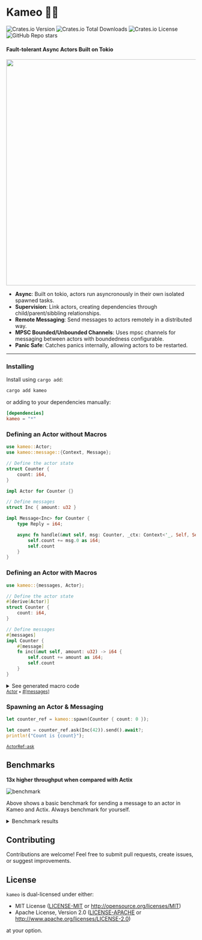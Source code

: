 # Kameo 🧚🏻

![Crates.io Version](https://img.shields.io/crates/v/kameo)
![Crates.io Total Downloads](https://img.shields.io/crates/d/kameo)
![Crates.io License](https://img.shields.io/crates/l/kameo)
![GitHub Repo stars](https://img.shields.io/github/stars/tqwewe/kameo)

#### Fault-tolerant Async Actors Built on Tokio

<img src="https://repository-images.githubusercontent.com/779318723/e0f57589-040e-4e4e-a50e-84c0670e6d70" width=600 />

- **Async**: Built on tokio, actors run asyncronously in their own isolated spawned tasks.
- **Supervision**: Link actors, creating dependencies through child/parent/sibbling relationships.
- **Remote Messaging**: Send messages to actors remotely in a distributed way.
- **MPSC Bounded/Unbounded Channels**: Uses mpsc channels for messaging between actors with boundedness configurable.
- **Panic Safe**: Catches panics internally, allowing actors to be restarted.

---

### Installing

Install using `cargo add`:

```bash
cargo add kameo
```

or adding to your dependencies manually:

```toml
[dependencies]
kameo = "*"
```

### Defining an Actor without Macros

```rust
use kameo::Actor;
use kameo::message::{Context, Message};

// Define the actor state
struct Counter {
    count: i64,
}

impl Actor for Counter {}

// Define messages
struct Inc { amount: u32 }

impl Message<Inc> for Counter {
    type Reply = i64;

    async fn handle(&mut self, msg: Counter, _ctx: Context<'_, Self, Self::Reply>) -> Self::Reply {
        self.count += msg.0 as i64;
        self.count
    }
}
```

### Defining an Actor with Macros

```rust
use kameo::{messages, Actor};

// Define the actor state
#[derive(Actor)]
struct Counter {
    count: i64,
}

// Define messages
#[messages]
impl Counter {
    #[message]
    fn inc(&mut self, amount: u32) -> i64 {
        self.count += amount as i64;
        self.count
    }
}
```

<details>
  <summary>See generated macro code</summary>

```rust
// Derive Actor
impl kameo::actor::Actor for Counter {
    type Mailbox = kameo::actor::UnboundedMailbox<Self>;

    fn name(&self) -> Cow<'_, str> {
        Cow::Borrowed("Counter")
    }
}

// Messages
struct Inc { amount: u32 }

impl kameo::message::Message<Inc> for Counter {
    type Reply = i64;

    async fn handle(&mut self, msg: &mut Inc, _ctx: Context<'_, Self, Self::Reply>) -> Self::Reply {
        self.inc(msg.amount)
    }
}
```

</details>

<sup>
<a href="https://docs.rs/kameo/latest/kameo/derive.Actor.html" target="_blank">Actor</a>
 • 
<a href="https://docs.rs/kameo/latest/kameo/attr.messages.html" target="_blank">#[messages]</a>
</sup>

### Spawning an Actor & Messaging

```rust
let counter_ref = kameo::spawn(Counter { count: 0 });

let count = counter_ref.ask(Inc(42)).send().await?;
println!("Count is {count}");
```

<sup>
<a href="https://docs.rs/kameo/latest/kameo/trait.ActorRef.html#method.ask" target="_blank">ActorRef::ask</a>
</sup>

## Benchmarks

**13x higher throughput when compared with Actix**

![benchmark](benchmark.svg)

Above shows a basic benchmark for sending a message to an actor in Kameo and Actix.
Always benchmark for yourself.

<details>
<summary>Benchmark results</summary>

Sending a message to an actor

| Benchmark     | Time      |
| ------------- | --------- |
| Kameo Message | 432.26 ns |
| Actix Message | 5.7545 µs |

Processing fibonachi sequence in an actor up to 20

| Benchmark     | Time      |
| ------------- | --------- |
| Kameo Message | 18.229 µs |
| Actix Message | 27.442 µs |

</details>

## Contributing

Contributions are welcome! Feel free to submit pull requests, create issues, or suggest improvements.

## License

`kameo` is dual-licensed under either:

- MIT License ([LICENSE-MIT](LICENSE-MIT) or http://opensource.org/licenses/MIT)
- Apache License, Version 2.0 ([LICENSE-APACHE](LICENSE-APACHE) or http://www.apache.org/licenses/LICENSE-2.0)

at your option.
